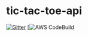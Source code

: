 # tic-tac-toe-api

[![Gitter](https://badges.gitter.im/tic-tac-toe-api/Lobby.svg)](https://gitter.im/tic-tac-toe-api/Lobby?utm_source=badge&utm_medium=badge&utm_campaign=pr-badge&utm_content=badge)
[![AWS CodeBuild](https://codebuild.us-west-2.amazonaws.com/badges?uuid=eyJlbmNyeXB0ZWREYXRhIjoiaGJ4a09aYzl2UG9TTGJOZDg4RWhUZTFoWWcvOWFoSkZxSFhZUW93dW5BamFvZU10eVBVS0g3QlAyeVVzRXE1Vk1WbDdOZWRGOWVkK3c2UGE3VDBXS29VPSIsIml2UGFyYW1ldGVyU3BlYyI6IjRDYWlPRDBMdFBmbDEyZEkiLCJtYXRlcmlhbFNldFNlcmlhbCI6MX0%3D&branch=master)